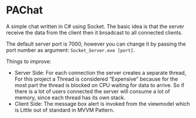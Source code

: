 # PAChat
A simple chat written in C# using Socket. The basic idea is that the server receive the data from the client then it broadcast to all connected clients.

The default server port is 7000, however you can change it by passing the port number as argument: `Socket_Server.exe [port]`.

Things to improve:
- Server Side: For each connection the server creates a separate thread, For this project a Thread is considered “Expensive” because for the most part the thread is blocked on CPU waiting for data to arrive. So if there is a lot of users connected the server will consume a lot of memory, since each thread has its own stack.
- Client Side: The message box alert is invoked from the viewmodel which is Little out of standard in MVVM Pattern.
